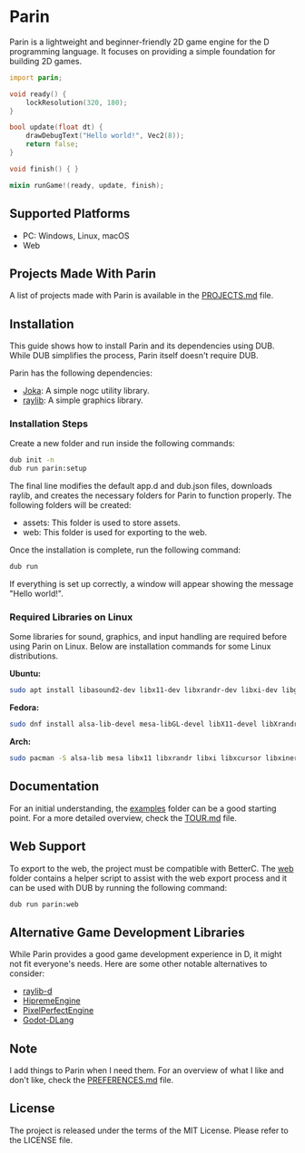 # Parin

Parin is a lightweight and beginner-friendly 2D game engine for the D programming language.
It focuses on providing a simple foundation for building 2D games.

```d
import parin;

void ready() {
    lockResolution(320, 180);
}

bool update(float dt) {
    drawDebugText("Hello world!", Vec2(8));
    return false;
}

void finish() { }

mixin runGame!(ready, update, finish);
```

## Supported Platforms

* PC: Windows, Linux, macOS
* Web

## Projects Made With Parin

A list of projects made with Parin is available in the [PROJECTS.md](PROJECTS.md) file.

## Installation

This guide shows how to install Parin and its dependencies using DUB.
While DUB simplifies the process, Parin itself doesn't require DUB.

Parin has the following dependencies:

* [Joka](https://github.com/Kapendev/joka): A simple nogc utility library.
* [raylib](https://github.com/raysan5/raylib): A simple graphics library.

### Installation Steps

Create a new folder and run inside the following commands:

```sh
dub init -n
dub run parin:setup
```

The final line modifies the default app.d and dub.json files, downloads raylib, and creates the necessary folders for Parin to function properly. The following folders will be created:

* assets: This folder is used to store assets.
* web: This folder is used for exporting to the web.

Once the installation is complete, run the following command:

```sh
dub run
```

If everything is set up correctly, a window will appear showing the message "Hello world!".

### Required Libraries on Linux

Some libraries for sound, graphics, and input handling are required before using Parin on Linux. Below are installation commands for some Linux distributions.

**Ubuntu:**

```sh
sudo apt install libasound2-dev libx11-dev libxrandr-dev libxi-dev libgl1-mesa-dev libglu1-mesa-dev libxcursor-dev libxinerama-dev libwayland-dev libxkbcommon-dev
```

**Fedora:**

```sh
sudo dnf install alsa-lib-devel mesa-libGL-devel libX11-devel libXrandr-devel libXi-devel libXcursor-devel libXinerama-devel libatomic
```

**Arch:**

```sh
sudo pacman -S alsa-lib mesa libx11 libxrandr libxi libxcursor libxinerama
```

## Documentation

For an initial understanding, the [examples](examples) folder can be a good starting point.
For a more detailed overview, check the [TOUR.md](TOUR.md) file.

## Web Support

To export to the web, the project must be compatible with BetterC.
The [web](web) folder contains a helper script to assist with the web export process and it can be used with DUB by running the following command:

```sh
dub run parin:web
```

## Alternative Game Development Libraries

While Parin provides a good game development experience in D, it might not fit everyone's needs.
Here are some other notable alternatives to consider:

* [raylib-d](https://github.com/schveiguy/raylib-d)
* [HipremeEngine](https://github.com/MrcSnm/HipremeEngine)
* [PixelPerfectEngine](https://github.com/ZILtoid1991/pixelperfectengine)
* [Godot-DLang](https://github.com/godot-dlang/godot-dlang)

## Note

I add things to Parin when I need them.
For an overview of what I like and don't like, check the [PREFERENCES.md](PREFERENCES.md) file.

## License

The project is released under the terms of the MIT License.
Please refer to the LICENSE file.
